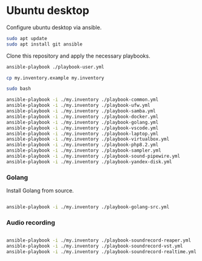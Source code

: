 # Ubuntu desktop

Configure ubuntu desktop via ansible.

```bash
sudo apt update
sudo apt install git ansible
```

Clone this repository and apply the necessary playbooks.

```bash
ansible-playbook ./playbook-user.yml

cp my.inventory.example my.inventory

sudo bash

ansible-playbook -i ./my.inventory ./playbook-common.yml
ansible-playbook -i ./my.inventory ./playbook-ufw.yml
ansible-playbook -i ./my.inventory ./playbook-samba.yml
ansible-playbook -i ./my.inventory ./playbook-docker.yml
ansible-playbook -i ./my.inventory ./playbook-golang.yml
ansible-playbook -i ./my.inventory ./playbook-vscode.yml
ansible-playbook -i ./my.inventory ./playbook-laptop.yml
ansible-playbook -i ./my.inventory ./playbook-virtualbox.yml
ansible-playbook -i ./my.inventory ./playbook-php8.2.yml
ansible-playbook -i ./my.inventory ./playbook-sampler.yml
ansible-playbook -i ./my.inventory ./playbook-sound-pipewire.yml
ansible-playbook -i ./my.inventory ./playbook-yandex-disk.yml
```

### Golang

Install Golang from source.

```bash

ansible-playbook -i ./my.inventory ./playbook-golang-src.yml
```

### Audio recording

```bash

ansible-playbook -i ./my.inventory ./playbook-soundrecord-reaper.yml
ansible-playbook -i ./my.inventory ./playbook-soundrecord-vst.yml
ansible-playbook -i ./my.inventory ./playbook-soundrecord-realtime.yml
```
